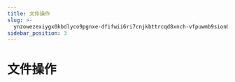 ```yaml
---
title: 文件操作
slug: >-
  ynzowezexiygx0kbdlyco9pgnxe-dfifwii6ri7cnjkbttrcqd8xnch-vfpuwmb9sion01kbbmpcfwbvnfc-lq3zwnuaeigwvvkicclct2jqnzf-nwzpwgtbriymf4knzwacfecqnld-lthbwrxzviulvhkwglvcbydlnrg-lthbwr
sidebar_position: 3
---
```



# 文件操作

